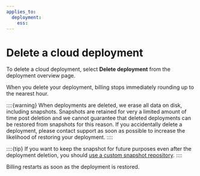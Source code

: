 ```yaml
---
applies_to:
  deployment:
    ess: 
---
```


# Delete a cloud deployment

To delete a cloud deployment, select **Delete deployment** from the deployment overview page.

When you delete your deployment, billing stops immediately rounding up to the nearest hour.

::::{warning} 
When deployments are deleted, we erase all data on disk, including snapshots. Snapshots are retained for very a limited amount of time post deletion and we cannot guarantee that deleted deployments can be restored from snapshots for this reason. If you accidentally delete a deployment, please contact support as soon as possible to increase the likelihood of restoring your deployment.
::::

::::{tip} 
If you want to keep the snapshot for future purposes even after the deployment deletion, you should [use a custom snapshot repository](/deploy-manage/tools/snapshot-and-restore/elastic-cloud-hosted.md).
::::

Billing restarts as soon as the deployment is restored.